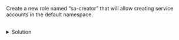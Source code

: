 Create a new role named “sa-creator” that will allow creating service accounts in the default namespace.

<br>
<details><summary>Solution</summary>
<br>

```bash
# create a role named 'sa-creator' and add the verb 'create' and resource 'sa' (short for serviceaccounts) 
kubectl create role sa-creator --verb=create --resource=sa

```{{exec}}


</details>